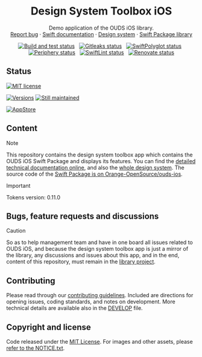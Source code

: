 <h1 align="center">Design System Toolbox iOS</h1>

<p align="center">
  Demo application of the OUDS iOS library.
  <br>
  <a href="https://github.com/Orange-OpenSource/ouds-ios/issues/new?template=bug_report.yml" title="Open an issue on GitHub">Report bug</a>
  ·
  <a href="https://ios.unified-design-system.orange.com/" title="Swift library technical documentation on GitHub Pages">Swift documentation</a>
  ·
  <a href="https://unified-design-system.orange.com/" title="Design system global website">Design system</a>
  ·  
  <a href="https://github.com/Orange-OpenSource/ouds-ios/" title="OUDS iOS library">Swift Package library</a>
</p>

<p align="center">
<a href="https://github.com/Orange-OpenSource/ouds-ios-design-system-toolbox/actions/workflows/build-and-test.yml" title="Build and test status"><img src="https://github.com/Orange-OpenSource/ouds-ios-design-system-toolbox/actions/workflows/build-and-test.yml/badge.svg" alt="Build and test status"></a>
&nbsp;
<a href="https://github.com/Orange-OpenSource/ouds-ios-design-system-toolbox/actions/workflows/gitleaks.yml" title="Gitleaks status"><img src="https://github.com/Orange-OpenSource/ouds-ios-design-system-toolbox/actions/workflows/gitleaks.yml/badge.svg" alt="Gitleaks status"></a>
&nbsp;
<a href="https://github.com/Orange-OpenSource/ouds-ios-design-system-toolbox/actions/workflows/swiftpolyglot.yml" title="SwiftPolyglot status"><img src="https://github.com/Orange-OpenSource/ouds-ios-design-system-toolbox/actions/workflows/swiftpolyglot.yml/badge.svg" alt="SwiftPolyglot status"></a>
&nbsp;
<a href="https://github.com/Orange-OpenSource/ouds-ios-design-system-toolbox/actions/workflows/periphery.yml" title="Periphery status"><img src="https://github.com/Orange-OpenSource/ouds-ios-design-system-toolbox/actions/workflows/periphery.yml/badge.svg" alt="Periphery status"></a>
&nbsp;
<a href="https://github.com/Orange-OpenSource/ouds-ios-design-system-toolbox/actions/workflows/swiftlint.yml" title="SwiftLint status"><img src="https://github.com/Orange-OpenSource/ouds-ios-design-system-toolbox/actions/workflows/swiftlint.yml/badge.svg" alt="SwiftLint status"></a>
&nbsp;
<a href="https://renovatebot.com" title="Renovate status"><img src="https://img.shields.io/badge/renovate-enabled-brightgreen.svg" alt="Renovate status"></a>
</p>

## Status

[![MIT license](https://img.shields.io/github/license/Orange-OpenSource/ouds-ios-design-system-toolbox?style=for-the-badge)](https://github.com/Orange-OpenSource/ouds-ios-design-system-toolbox/blob/main/LICENSE)

[![Versions](https://img.shields.io/github/v/release/Orange-OpenSource/ouds-ios-design-system-toolbox?label=Last%20version&style=for-the-badge)](https://github.com/Orange-OpenSource/ouds-ios-design-system-toolbox/releases)
[![Still maintained](https://img.shields.io/maintenance/yes/2025?style=for-the-badge)](https://github.com/Orange-OpenSource/ouds-ios-design-system-toolbox/issues?q=is%3Aissue+is%3Aclosed)

[![AppStore](https://img.shields.io/itunes/v/6743708286?style=for-the-badge&label=AppStore)](https://apps.apple.com/fr/app/design-system-toolbox/id6743708286)

## Content

> [!NOTE]
> This repository contains the design system toolbox app which contains the OUDS iOS Swift Package and displays its features.
> You can find the [detailed technical documentation online](https://ios.unified-design-system.orange.com), 
> and also the [whole design system](https://unified-design-system.orange.com/).
> The source code of the [Swift Package is on Orange-OpenSource/ouds-ios](https://github.com/Orange-OpenSource/ouds-ios).

> [!IMPORTANT]
> Tokens version: 0.11.0

## Bugs, feature requests and discussions

> [!CAUTION]
> So as to help management team and have in one board all issues related to OUDS iOS, 
> and because the design system toolbox app is just a mirror of the library, 
> any discussions and issues about this app, and in the end, content of this repository, 
> must remain in the [library project](https://github.com/Orange-OpenSource/ouds-ios).

## Contributing

Please read through our [contributing guidelines](https://github.com/Orange-OpenSource/ouds-ios-design-system-toolbox/blob/main/.github/CONTRIBUTING.md). Included are directions for opening issues, coding standards, and notes on development. More technical details are available also in the [DEVELOP](https://github.com/Orange-OpenSource/ouds-ios-design-system-toolbox/blob/main/.github/DEVELOP.md) file.

## Copyright and license

Code released under the [MIT License](https://github.com/Orange-OpenSource/ouds-ios-design-system-toolbox/blob/main/LICENSE).
For images and other assets, please [refer to the NOTICE.txt](https://github.com/Orange-OpenSource/ouds-ios-design-system-toolbox/blob/ain/NOTICE.txt).

